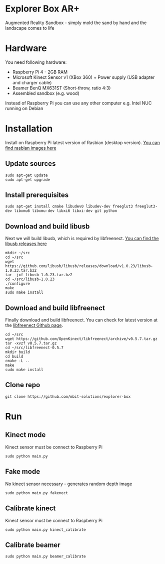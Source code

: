 Explorer Box AR+
===========
Augmented Reality Sandbox - simply mold the sand by hand and the landscape comes to life

# Hardware
You need following hardware:
- Raspberry Pi 4 - 2GB RAM
- Microsoft Kinect Sensor v1 (XBox 360) + Power supply (USB adapter and charger cable)
- Beamer BenQ MX631ST (Short-throw, ratio 4:3)
- Assembled sandbox (e.g. wood)

Instead of Raspberry Pi you can use any other computer e.g. Intel NUC running on Debian

# Installation
Install on Raspberry Pi latest version of Rasbian (desktop version). [You can find rasbian images here](https://www.raspberrypi.org/downloads/raspbian/)

## Update sources
```
sudo apt-get update
sudo apt-get upgrade
```

## Install prerequisites
```
sudo apt-get install cmake libudev0 libudev-dev freeglut3 freeglut3-dev libxmu6 libxmu-dev libxi6 libxi-dev git python
```

## Download and build libusb
Next we will build libusb, which is required by libfreenect. [You can find the libusb releases here](https://github.com/libusb/libusb/releases)
```
mkdir ~/src
cd ~/src
wget https://github.com/libusb/libusb/releases/download/v1.0.23/libusb-1.0.23.tar.bz2
tar -jxf libusb-1.0.23.tar.bz2
cd ~/src/libusb-1.0.23
./configure
make
sudo make install
```
## Download and build libfreenect
Finally download and build libfreenect. You can check for latest version at the [libfreenect Github page](https://github.com/OpenKinect/libfreenect/releases).

```
cd ~/src
wget https://github.com/OpenKinect/libfreenect/archive/v0.5.7.tar.gz
tar -xvzf v0.5.7.tar.gz
cd ~/src/libfreenect-0.5.7
mkdir build
cd build
cmake -L ..
make
sudo make install
```

## Clone repo
```
git clone https://github.com/mbit-solutions/explorer-box
```

# Run

## Kinect mode
Kinect sensor must be connect to Raspberry Pi
```
sudo python main.py
```

## Fake mode
No kinect sensor necessary - generates random depth image
```
sudo python main.py fakenect
```

## Calibrate kinect
Kinect sensor must be connect to Raspberry Pi
```
sudo python main.py kinect_calibrate
```

## Calibrate beamer
```
sudo python main.py beamer_calibrate
```

